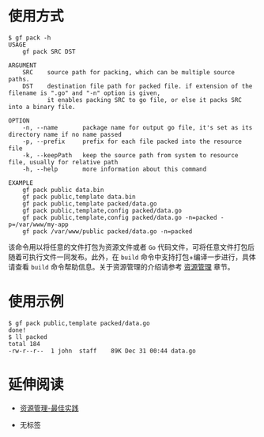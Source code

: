 # 使用方式

```
$ gf pack -h
USAGE
    gf pack SRC DST

ARGUMENT
    SRC    source path for packing, which can be multiple source paths.
    DST    destination file path for packed file. if extension of the filename is ".go" and "-n" option is given,
           it enables packing SRC to go file, or else it packs SRC into a binary file.

OPTION
    -n, --name       package name for output go file, it's set as its directory name if no name passed
    -p, --prefix     prefix for each file packed into the resource file
    -k, --keepPath   keep the source path from system to resource file, usually for relative path
    -h, --help       more information about this command

EXAMPLE
    gf pack public data.bin
    gf pack public,template data.bin
    gf pack public,template packed/data.go
    gf pack public,template,config packed/data.go
    gf pack public,template,config packed/data.go -n=packed -p=/var/www/my-app
    gf pack /var/www/public packed/data.go -n=packed
```

该命令用以将任意的文件打包为资源文件或者 `Go` 代码文件，可将任意文件打包后随着可执行文件一同发布。此外，在 `build` 命令中支持打包+编译一步进行，具体请查看 `build` 命令帮助信息。关于资源管理的介绍请参考 [资源管理](/docs/核心组件/资源管理/资源管理) 章节。

# 使用示例

```
$ gf pack public,template packed/data.go
done!
$ ll packed
total 184
-rw-r--r--  1 john  staff    89K Dec 31 00:44 data.go
```

# 延伸阅读

- [资源管理-最佳实践](/docs/核心组件/资源管理/资源管理-最佳实践)

- 无标签